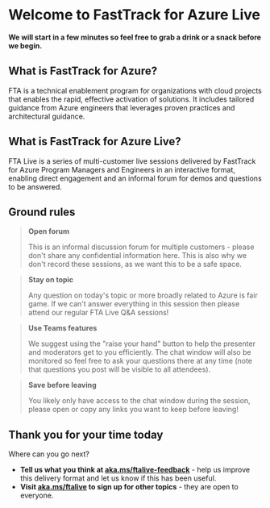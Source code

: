 # Welcome to FastTrack for Azure Live

**We will start in a few minutes so feel free to grab a drink or a snack before we begin.**

## What is FastTrack for Azure?

FTA is a technical enablement program for organizations with cloud projects that enables the rapid, effective activation of solutions. It includes tailored guidance from Azure engineers that leverages proven practices and architectural guidance.

## What is FastTrack for Azure Live?

FTA Live is a series of multi-customer live sessions delivered by FastTrack for Azure Program Managers and Engineers in an interactive format, enabling direct engagement and an informal forum for demos and questions to be answered.

## Ground rules

> **Open forum**
>
> This is an informal discussion forum for multiple customers - please don't share any confidential information here. This is also why we don't record these sessions, as we want this to be a safe space.

> **Stay on topic**
>
> Any question on today's topic or more broadly related to Azure is fair game. If we can't answer everything in this session then please attend our regular FTA Live Q&A sessions!

> **Use Teams features**
>
> We suggest using the "raise your hand" button to help the presenter and moderators get to you efficiently. The chat window will also be monitored so feel free to ask your questions there at any time (note that questions you post will be visible to all attendees).

> **Save before leaving**
>
> You likely only have access to the chat window during the session, please open or copy any links you want to keep before leaving!

## Thank you for your time today

Where can you go next?

- **Tell us what you think at [aka.ms/ftalive-feedback](https://aka.ms/ftalive-feedback)** - help us improve this delivery format and let us know if this has been useful.
- **Visit [aka.ms/ftalive](https://aka.ms/ftalive) to sign up for other topics** - they are open to everyone.
